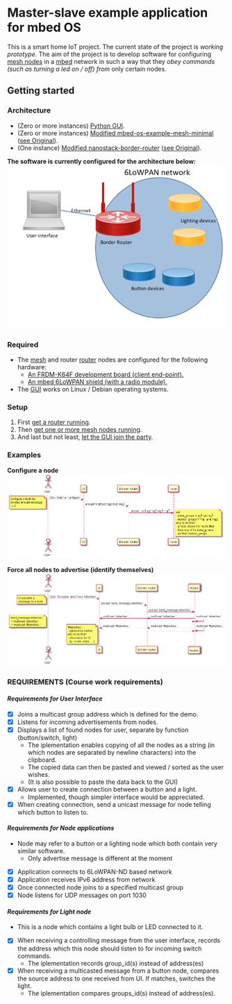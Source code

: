 # Master-slave example application for mbed OS
This is a smart home IoT project. The current state of the project is _working prototype_. The aim of the project is to develop software for configuring [mesh nodes](ARMmbed/mbed-os-example-mesh-minimal) in a [mbed](https://www.mbed.com/en/) network in such a way that they _obey commands (such as turning a led on / off) from_ only certain nodes.

## Getting started

### Architecture

* (Zero or more instances) [Python GUI](PythonServer).
* (Zero or more instances) [Modified mbed-os-example-mesh-minimal](mesh) ([see Original](ARMmbed/mbed-os-example-mesh-minimal)).
* (One instance) [Modified nanostack-border-router](router) ([see Original](ARMmbed/nanostack-border-router)).

**The software is currently configured for the architecture below:**
![architecture-example-provided-seppo-takalo](images/architecture-example.png)

### Required

* The [mesh](mesh) and router [router](router) nodes are configured for the following hardware:
  * [An FRDM-K64F development board (client end-point).](https://os.mbed.com/platforms/FRDM-K64F/)
  * [An mbed 6LoWPAN shield (with a radio module).](https://l-tek.si/web-shop/l-tek-6lowpan-arduino-shield-900mhz/)
* The [GUI](PythonServer) works on Linux / Debian operating systems.

### Setup

1. First [get a router running](router).
2. Then [get one or more mesh nodes running](mesh).
3. And last but not least, [let the GUI join the party](PythonServer).

### Examples

**Configure a node**
![ui2node-unicast](images/ui2node-unicast.png)

**Force all nodes to advertise (identify themselves)**
![ui2node-multicast](images/ui2node-multicast.png)


### REQUIREMENTS (Course work requirements)


#### _Requirements for User Interface_

* [x] Joins a multicast group address which is defined for the demo.
* [x] Listens for incoming advertisements from nodes.
* [x] Displays a list of found nodes for user, separate by function (button/switch, light)
  * The iplementation enables copying of all the nodes as a string (in which nodes are separated by newline characters) into the clipboard.
  * The copied data can then be pasted and viewed / sorted as the user wishes.
  *   (It is also possible to paste the data back to the GUI)
* [x] Allows user to create connection between a button and a light.
  * Implemented, though simpler interface would be appreciated.
* [x] When creating connection, send a unicast message for node telling which button to listen to.

#### _Requirements for Node applications_

* Node may refer to a button or a lighting node which both contain very similar software.
  * Only advertise message is different at the moment

* [x] Application connects to 6LoWPAN-ND based network
* [x] Application receives IPv6 address from network
* [x] Once connected node joins to a specified multicast group
* [x] Node listens for UDP messages on port 1030

#### _Requirements for Light node_

* This is a node which contains a light bulb or LED connected to it.

* [x] When receiving a controlling message from the user interface, records the address which this node should listen to for incoming switch commands.
   * The iplementation records group_id(s) instead of address(es)
* [x] When receiving a multicasted message from a button node, compares the source address to one received from UI. If matches, switches the light.
   * The iplementation compares groups_id(s) instead of address(es).

